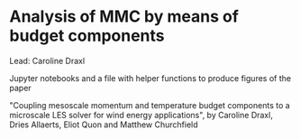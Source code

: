 # Analysis of MMC by means of budget components
Lead: Caroline Draxl

Jupyter notebooks and a file with helper functions to produce figures of the paper

"Coupling mesoscale momentum and temperature budget components to a microscale LES solver for wind energy applications",
by Caroline Draxl, Dries Allaerts, Eliot Quon and Matthew Churchfield
